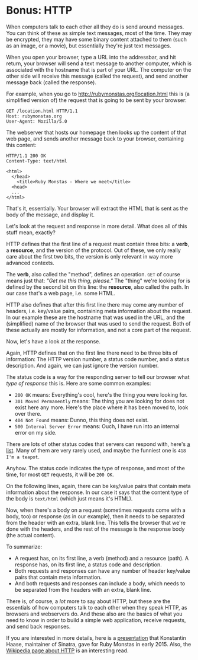 # Bonus: HTTP

When computers talk to each other all they do is send around messages. You can
think of these as simple text messages, most of the time. They may be
encrypted, they may have some binary content attached to them (such as an
image, or a movie), but essentially they're just text messages.

When you open your browser, type a URL into the addressbar, and hit return,
your browser will send a text message to another computer, which is associated
with the hostname that is part of your URL. The computer on the other side
will receive this message (called the request), and send another message back
(called the response).

For example, when you go to
<a href="http://rubymonstas.org/location.html">http://rubymonstas.org/location.html</a>
this is (a simplified version of) the request that is going to be sent by your
browser:

```http
GET /location.html HTTP/1.1
Host: rubymonstas.org
User-Agent: Mozilla/5.0
```

The webserver that hosts our homepage then looks up the content of that web
page, and sends another message back to your browser, containing this content:

```http
HTTP/1.1 200 OK
Content-Type: text/html

<html>
  </head>
    <title>Ruby Monstas - Where we meet</title>
  <head>
  ...
</html>
```

That's it, essentially. Your browser will extract the HTML that is sent as the
body of the message, and display it.

Let's look at the request and response in more detail. What does all of this
stuff mean, exactly?

HTTP defines that the first line of a request must contain three bits: a
**verb**, a **resource**, and the version of the protocol. Out of these, we
only really care about the first two bits, the version is only relevant in way
more advanced contexts.

The **verb**, also called the "method", defines an operation. `GET` of course
means just that: *"Get me this thing, please."* The "thing" we're looking for
is defined by the second bit on this line: the **resource**, also called the
path. In our case that's a web page, i.e. some HTML.

HTTP also defines that after this first line there may come any number of
headers, i.e. key/value pairs, containing meta information about the request.
In our example these are the hostname that was used in the URL, and the
(simplified) name of the browser that was used to send the request. Both of
these actually are mostly for information, and not a core part of the request.

Now, let's have a look at the response.

Again, HTTP defines that on the first line there need to be three bits of
information: The HTTP version number, a status code number, and a status
description. And again, we can just ignore the version number.

The status code is a way for the responding server to tell our browser what
*type of response* this is. Here are some common examples:

* `200 OK` means: Everything's cool, here's the thing you were looking for.
* `301 Moved Permanently` means: The thing you are looking for does not exist
  here any more. Here's the place where it has been moved to, look over there.
* `404 Not Found` means: Dunno, this thing does not exist.
* `500 Internal Server Error` means: Ouch, I have run into an internal error on
   my side.

There are lots of other status codes that servers can respond with, here's
<a href="http://en.wikipedia.org/wiki/List_of_HTTP_status_codes">a list</a>.
Many of them are very rarely used, and maybe the funniest one is `418 I'm a
teapot`.

Anyhow. The status code indicates the type of response, and most of the time,
for most `GET` requests, it will be `200 OK`.

On the following lines, again, there can be key/value pairs that contain
meta information about the response. In our case it says that the content
type of the body is `text/html` (which just means it's HTML).

Now, when there's a body on a request (sometimes requests come with a body,
too) or response (as in our example), then it needs to be separated from
the header with an extra, blank line. This tells the browser that we're
done with the headers, and the rest of the message is the response body
(the actual content).

To summarize:

* A request has, on its first line, a verb (method) and a resource (path). A
  response has, on its first line, a status code and description.
* Both requests and responses can have any number of header key/value pairs
  that contain meta information.
* And both requests and responses can include a body, which needs to be
  separated from the headers with an extra, blank line.

There is, of course, a *lot* more to say about HTTP, but these are the
essentials of how computers talk to each other when they speak HTTP, as
browsers and webservers do. And these also are the basics of what you need
to know in order to build a simple web application, receive requests, and
send back responses.

If you are interested in more details, here is a
<a href="https://speakerdeck.com/rkh/http-rubymonsters-edition">presentation</a>
that Konstantin Haase, maintainer of Sinatra, gave for Ruby Monstas in early
2015. Also, the
<a href="http://en.wikipedia.org/wiki/Hypertext_Transfer_Protocol">Wikipedia page about HTTP</a>
is an interesting read.


